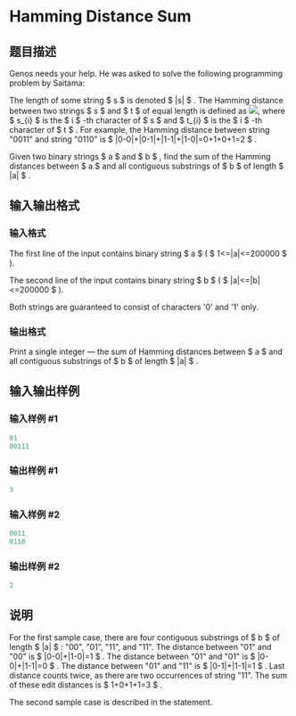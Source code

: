 # Hamming Distance Sum

## 题目描述

Genos needs your help. He was asked to solve the following programming problem by Saitama:

The length of some string $ s $ is denoted $ |s| $ . The Hamming distance between two strings $ s $ and $ t $ of equal length is defined as ![](https://cdn.luogu.com.cn/upload/vjudge_pic/CF608B/26f9df019bcbe60126623115c0e18c5a58de8eee.png), where $ s_{i} $ is the $ i $ -th character of $ s $ and $ t_{i} $ is the $ i $ -th character of $ t $ . For example, the Hamming distance between string "0011" and string "0110" is $ |0-0|+|0-1|+|1-1|+|1-0|=0+1+0+1=2 $ .

Given two binary strings $ a $ and $ b $ , find the sum of the Hamming distances between $ a $ and all contiguous substrings of $ b $ of length $ |a| $ .

## 输入输出格式

### 输入格式

The first line of the input contains binary string $ a $ ( $ 1<=|a|<=200000 $ ).

The second line of the input contains binary string $ b $ ( $ |a|<=|b|<=200000 $ ).

Both strings are guaranteed to consist of characters '0' and '1' only.

### 输出格式

Print a single integer — the sum of Hamming distances between $ a $ and all contiguous substrings of $ b $ of length $ |a| $ .

## 输入输出样例

### 输入样例 #1

```cpp
01
00111

```
### 输出样例 #1

```cpp
3

```
### 输入样例 #2

```cpp
0011
0110

```
### 输出样例 #2

```cpp
2

```
## 说明

For the first sample case, there are four contiguous substrings of $ b $ of length $ |a| $ : "00", "01", "11", and "11". The distance between "01" and "00" is $ |0-0|+|1-0|=1 $ . The distance between "01" and "01" is $ |0-0|+|1-1|=0 $ . The distance between "01" and "11" is $ |0-1|+|1-1|=1 $ . Last distance counts twice, as there are two occurrences of string "11". The sum of these edit distances is $ 1+0+1+1=3 $ .

The second sample case is described in the statement.

